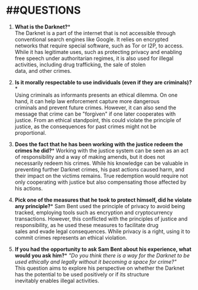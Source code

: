 ##QUESTIONS
========================
1. **What is the Darknet?***   
    The Darknet is a part of the internet that is not accessible through conventional search engines like Google. It relies on encrypted  
    networks that require special software, such as Tor or I2P, to access. While it has legitimate uses, such as protecting privacy and 
    enabling free speech under authoritarian regimes, it is also used for illegal activities, including drug trafficking, the sale of stolen  
    data,  and other crimes.  

2. **Is it morally respectable to use individuals (even if they are criminals)?***  
    Using criminals as informants presents an ethical dilemma. On one hand, it can help law enforcement capture more dangerous  
    criminals and prevent future crimes. However, it can also send the message that crime can be "forgiven" if one later cooperates with  
    justice. From an ethical standpoint, this could violate the principle of justice, as the consequences for past crimes might not be  
    proportional.  
    
3. **Does the fact that he has been working with the justice redeem the crimes he did?***
    Working with the justice system can be seen as an act of responsibility and a way of making amends, but it does not necessarily 
    redeem his crimes. While his knowledge can be valuable in preventing further Darknet crimes, his past actions caused harm, and 
    their impact on the victims remains. True redemption would require not only cooperating with justice but also compensating those 
    affected by his actions. 
    
4. **Pick one of the measures that he took to protect himself, did he violate any principle?***
    Sam Bent used the principle of privacy to avoid being tracked, employing tools such as encryption and cryptocurrency 
    transactions. However, this conflicted with the principles of justice and responsibility, as he used these measures to facilitate drug    
    sales and evade legal consequences. While privacy is a right, using it to commit crimes represents an ethical violation.  
    
5. **If you had the opportunity to ask Sam Bent about his experience, what would you ask him?***
    *"Do you think there is a way for the Darknet to be used ethically and legally without it becoming a space for crime?"*  
    This question aims to explore his perspective on whether the Darknet has the potential to be used positively or if its structure  
    inevitably enables illegal activities.


